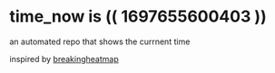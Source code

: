 # time_now is (( 1697655600403 ))

an automated repo that shows the currnent time

inspired by [breakingheatmap](https://github.com/breakingheatmap/breakingheatmap)